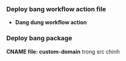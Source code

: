 ### Deploy bang workflow action file
* **Dang dung workflow action**

### Deploy bang package

**CNAME file: custom-domain** trong src chinh
